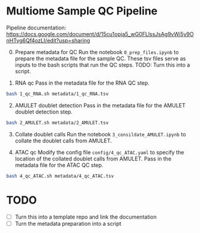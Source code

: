# Multiome Sample QC Pipeline
Pipeline documentation: https://docs.google.com/document/d/15cu1opja5_wG0FLlssJsAg9vWi5y9OnHTvg6Qf4ozLI/edit?usp=sharing

0. Prepare metadata for QC
Run the notebook `0_prep_files.ipynb` to prepare the metadata file for the sample QC. These tsv files serve as inputs to the bash scripts that run the QC steps.
TODO: Turn this into a script.

1. RNA qc
Pass in the metadata file for the RNA QC step.
```bash
bash 1_qc_RNA.sh metadata/1_qc_RNA.tsv
```

2. AMULET doublet detection
Pass in the metadata file for the AMULET doublet detection step.
```bash
bash 2_AMULET.sh metadata/2_AMULET.tsv
```

3. Collate doublet calls
Run the notebook `3_consildate_AMULET.ipynb` to collate the doublet calls from AMULET.

4. ATAC qc
Modify the config file `config/4_qc_ATAC.yaml` to specify the location of the collated doublet calls from AMULET.
Pass in the metadata file for the ATAC QC step.
```bash
bash 4_qc_ATAC.sh metadata/4_qc_ATAC.tsv
```

# TODO
- [ ] Turn this into a template repo and link the documentation
- [ ] Turn the metadata preparation into a script
